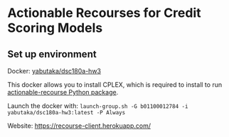 # Actionable Recourses for Credit Scoring Models

## Set up environment

Docker: [yabutaka/dsc180a-hw3](https://hub.docker.com/r/yabutaka/dsc180a-hw3)

This docker allows you to install CPLEX, which is required to install to run [actionable-recourse Python package](https://github.com/ustunb/actionable-recourse).

Launch the docker with: `launch-group.sh -G b01100012784 -i yabutaka/dsc180a-hw3:latest -P Always`

Website: https://recourse-client.herokuapp.com/
